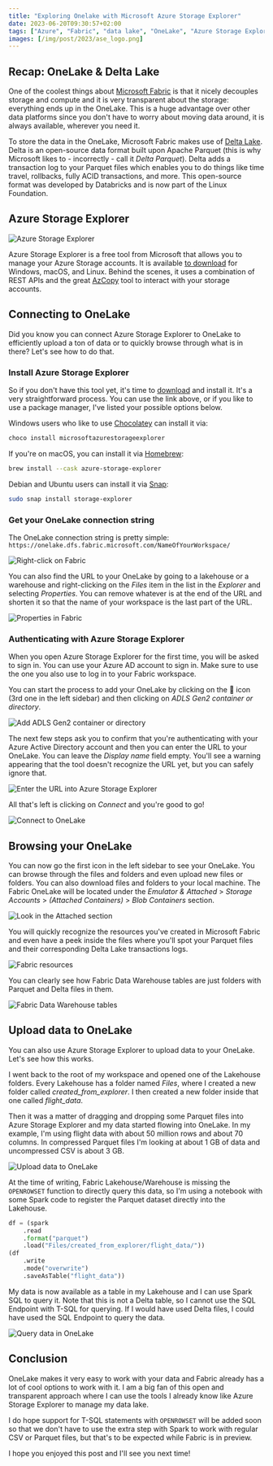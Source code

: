 ```yaml
---
title: "Exploring Onelake with Microsoft Azure Storage Explorer"
date: 2023-06-20T09:30:57+02:00
tags: ["Azure", "Fabric", "data lake", "OneLake", "Azure Storage Explorer", "lakehouse", "Spark", "Microsoft"]
images: [/img/post/2023/ase_logo.png]
---
```


## Recap: OneLake & Delta Lake

One of the coolest things about [Microsoft Fabric](https://www.microsoft.com/en-us/microsoft-fabric/) is that it nicely decouples storage and compute and it is very transparent about the storage: everything ends up in the OneLake. This is a huge advantage over other data platforms since you don't have to worry about moving data around, it is always available, wherever you need it.

To store the data in the OneLake, Microsoft Fabric makes use of [Delta Lake](https://delta.io). Delta is an open-source data format built upon Apache Parquet (this is why Microsoft likes to - incorrectly - call it *Delta Parquet*). Delta adds a transaction log to your Parquet files which enables you to do things like time travel, rollbacks, fully ACID transactions, and more. This open-source format was developed by Databricks and is now part of the Linux Foundation.

## Azure Storage Explorer

![Azure Storage Explorer](/img/post/2023/ase_logo.png "Azure Storage Explorer")

Azure Storage Explorer is a free tool from Microsoft that allows you to manage your Azure Storage accounts. It is available [to download](https://azure.microsoft.com/en-us/products/storage/storage-explorer/) for Windows, macOS, and Linux. Behind the scenes, it uses a combination of REST APIs and the great [AzCopy](https://learn.microsoft.com/en-us/azure/storage/common/storage-use-azcopy-v10) tool to interact with your storage accounts.

## Connecting to OneLake

Did you know you can connect Azure Storage Explorer to OneLake to efficiently upload a ton of data or to quickly browse through what is in there? Let's see how to do that.

### Install Azure Storage Explorer

So if you don't have this tool yet, it's time to [download](https://azure.microsoft.com/en-us/products/storage/storage-explorer/) and install it. It's a very straightforward process. You can use the link above, or if you like to use a package manager, I've listed your possible options below.

Windows users who like to use [Chocolatey](https://chocolatey.org/) can install it via:

```bash
choco install microsoftazurestorageexplorer
```

If you're on macOS, you can install it via [Homebrew](https://brew.sh/):

```bash
brew install --cask azure-storage-explorer
```

Debian and Ubuntu users can install it via [Snap](https://snapcraft.io/azure-storage-explorer):

```bash
sudo snap install storage-explorer
```

### Get your OneLake connection string

The OneLake connection string is pretty simple: `https://onelake.dfs.fabric.microsoft.com/NameOfYourWorkspace/`

![Right-click on Fabric](/img/post/2023/fabric_rightclick.png "Right-click on Fabric")

You can also find the URL to your OneLake by going to a lakehouse or a warehouse and right-clicking on the *Files* item in the list in the *Explorer* and selecting *Properties*. You can remove whatever is at the end of the URL and shorten it so that the name of your workspace is the last part of the URL.

![Properties in Fabric](/img/post/2023/fabric_properties.png "Properties in Fabric")

### Authenticating with Azure Storage Explorer

When you open Azure Storage Explorer for the first time, you will be asked to sign in. You can use your Azure AD account to sign in. Make sure to use the one you also use to log in to your Fabric workspace.

You can start the process to add your OneLake by clicking on the 🔌 icon (3rd one in the left sidebar) and then clicking on *ADLS Gen2 container or directory*.

![Add ADLS Gen2 container or directory](/img/post/2023/explorer_adls.png "Add ADLS Gen2 container or directory")

The next few steps ask you to confirm that you're authenticating with your Azure Active Directory account and then you can enter the URL to your OneLake. You can leave the *Display name* field empty. You'll see a warning appearing that the tool doesn't recognize the URL yet, but you can safely ignore that.

![Enter the URL into Azure Storage Explorer](/img/post/2023/explorer_url.png "Enter the URL into Azure Storage Explorer")

All that's left is clicking on *Connect* and you're good to go!

![Connect to OneLake](/img/post/2023/explorer_connect.png "Connect to OneLake")

## Browsing your OneLake

You can now go the first icon in the left sidebar to see your OneLake. You can browse through the files and folders and even upload new files or folders. You can also download files and folders to your local machine. The Fabric OneLake will be located under the *Emulator & Attached* > *Storage Accounts* > *(Attached Containers)* > *Blob Containers* section.

![Look in the Attached section](/img/post/2023/explorer_attached.png "Look in the Attached section")

You will quickly recognize the resources you've created in Microsoft Fabric and even have a peek inside the files where you'll spot your Parquet files and their corresponding Delta Lake transactions logs.

![Fabric resources](/img/post/2023/fabric_dwh.png "Fabric resources")

You can clearly see how Fabric Data Warehouse tables are just folders with Parquet and Delta files in them.

![Fabric Data Warehouse tables](/img/post/2023/dwh_tables.png "Fabric Data Warehouse tables")

## Upload data to OneLake

You can also use Azure Storage Explorer to upload data to your OneLake. Let's see how this works.

I went back to the root of my workspace and opened one of the Lakehouse folders. Every Lakehouse has a folder named *Files*, where I created a new folder called *created_from_explorer*. I then created a new folder inside that one called *flight_data*.

Then it was a matter of dragging and dropping some Parquet files into Azure Storage Explorer and my data started flowing into OneLake. In my example, I'm using flight data with about 50 million rows and about 70 columns. In compressed Parquet files I'm looking at about 1 GB of data and uncompressed CSV is about 3 GB.

![Upload data to OneLake](/img/post/2023/explorer_upload.png "Upload data to OneLake")

At the time of writing, Fabric Lakehouse/Warehouse is missing the `OPENROWSET` function to directly query this data, so I'm using a notebook with some Spark code to register the Parquet dataset directly into the Lakehouse.

```python
df = (spark
    .read
    .format("parquet")
    .load("Files/created_from_explorer/flight_data/"))
(df
    .write
    .mode("overwrite")
    .saveAsTable("flight_data"))
```

My data is now available as a table in my Lakehouse and I can use Spark SQL to query it. Note that this is not a Delta table, so I cannot use the SQL Endpoint with T-SQL for querying. If I would have used Delta files, I could have used the SQL Endpoint to query the data.

![Query data in OneLake](/img/post/2023/fabric_table.png "Query data in OneLake")

## Conclusion

OneLake makes it very easy to work with your data and Fabric already has a lot of cool options to work with it. I am a big fan of this open and transparent approach where I can use the tools I already know like Azure Storage Explorer to manage my data lake.

I do hope support for T-SQL statements with `OPENROWSET` will be added soon so that we don't have to use the extra step with Spark to work with regular CSV or Parquet files, but that's to be expected while Fabric is in preview.

I hope you enjoyed this post and I'll see you next time!
